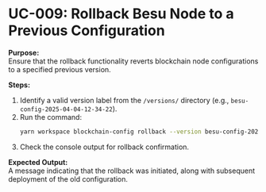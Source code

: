 # UC-009: Rollback Besu Node to a Previous Configuration

**Purpose:**  
Ensure that the rollback functionality reverts blockchain node configurations to a specified previous version.

**Steps:**  
1. Identify a valid version label from the `/versions/` directory (e.g., `besu-config-2025-04-04-12-34-22`).
2. Run the command:
   ```bash
   yarn workspace blockchain-config rollback --version besu-config-2025-04-04-12-34-22
   ```
3. Check the console output for rollback confirmation.

**Expected Output:**  
A message indicating that the rollback was initiated, along with subsequent deployment of the old configuration.